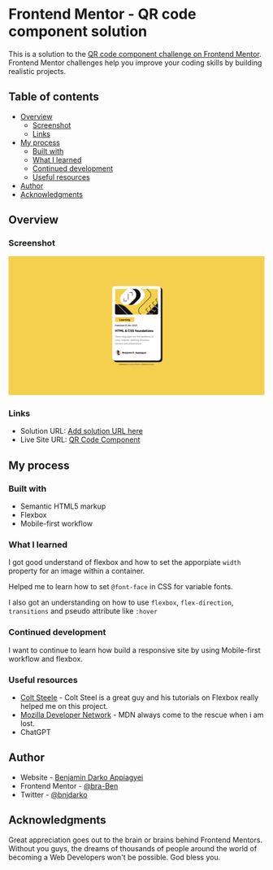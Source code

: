 # Frontend Mentor - QR code component solution

This is a solution to the [QR code component challenge on Frontend Mentor](https://www.frontendmentor.io/challenges/qr-code-component-iux_sIO_H). Frontend Mentor challenges help you improve your coding skills by building realistic projects. 

## Table of contents

- [Overview](#overview)
  - [Screenshot](#screenshot)
  - [Links](#links)
- [My process](#my-process)
  - [Built with](#built-with)
  - [What I learned](#what-i-learned)
  - [Continued development](#continued-development)
  - [Useful resources](#useful-resources)
- [Author](#author)
- [Acknowledgments](#acknowledgments)


## Overview

### Screenshot


![Design preview for the QR code component coding challenge](./design/desktop.png)

### Links

- Solution URL: [Add solution URL here](https://your-solution-url.com)
- Live Site URL: [QR Code Component](https://github.com/bra-Ben/Blog-preview-card.git)

## My process

### Built with

- Semantic HTML5 markup
- Flexbox
- Mobile-first workflow


### What I learned

I got good understand of flexbox and how to set the apporpiate `width` property for an image within a container. 

Helped me to learn how to set `@font-face` in CSS for variable fonts.

I also got an understanding on how to use `flexbox`, `flex-direction`, `transitions` and pseudo attribute like `:hover`

### Continued development
I want to continue to learn how build a responsive site by using Mobile-first workflow and flexbox.

### Useful resources

- [Colt Steele](https://www.youtube.com/@ColtSteeleCode) -  Colt Steel is a great guy and his tutorials on Flexbox really helped me on this project.
- [Mozilla Developer Network](https://developer.mozilla.org/en-US/) - MDN always come to the rescue when i am lost.
- ChatGPT

## Author

- Website - [Benjamin Darko Appiagyei](https://www.linkedin.com/in/bendarko/)
- Frontend Mentor - [@bra-Ben](https://www.frontendmentor.io/profile/bra-Ben)
- Twitter - [@bnjdarko](https://www.twitter.com/bnjdarko)


## Acknowledgments
Great appreciation goes out to the brain or brains behind Frontend Mentors. Without you guys, the dreams of thousands of people around the world of becoming a Web Developers won't be possible. God bless you. 
